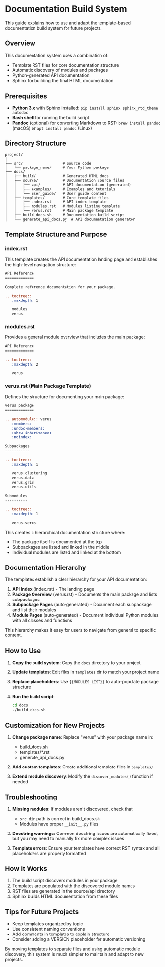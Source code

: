 # Documentation Build System

This guide explains how to use and adapt the template-based documentation build system for future projects.

## Overview

This documentation system uses a combination of:

-   Template RST files for core documentation structure
-   Automatic discovery of modules and packages
-   Python-generated API documentation
-   Sphinx for building the final HTML documentation

## Prerequisites

-   **Python 3.x** with Sphinx installed: `pip install sphinx sphinx_rtd_theme autodoc`
-   **Bash shell** for running the build script
-   **Pandoc** (optional) for converting Markdown to RST: `brew install pandoc` (macOS) or `apt install pandoc` (Linux)

## Directory Structure

```
project/
│
├── src/                  # Source code
│   └── package_name/     # Your Python package
├── docs/
│   ├── build/            # Generated HTML docs
│   ├── source/           # Documentation source files
│   │   ├── api/          # API documentation (generated)
│   │   ├── examples/     # Examples and tutorials
│   │   └── user_guide/   # User guide content
│   ├── templates/        # Core template files
│   │   ├── index.rst     # API index template
│   │   ├── modules.rst   # Modules listing template
│   │   └── verus.rst     # Main package template
│   ├── build_docs.sh     # Documentation build script
│   └── generate_api_docs.py  # API documentation generator
```

## Template Structure and Purpose

### index.rst

This template creates the API documentation landing page and establishes the high-level navigation structure:

```rst
API Reference
=============

Complete reference documentation for your package.

.. toctree::
   :maxdepth: 1

   modules
   verus
```

### modules.rst

Provides a general module overview that includes the main package:

```rst
API Reference
=============

.. toctree::
   :maxdepth: 2

   verus
```

### verus.rst (Main Package Template)

Defines the structure for documenting your main package:

```rst
verus package
=============

.. automodule:: verus
   :members:
   :undoc-members:
   :show-inheritance:
   :noindex:

Subpackages
-----------

.. toctree::
   :maxdepth: 1

   verus.clustering
   verus.data
   verus.grid
   verus.utils

Submodules
----------

.. toctree::
   :maxdepth: 1

   verus.verus
```

This creates a hierarchical documentation structure where:

-   The package itself is documented at the top
-   Subpackages are listed and linked in the middle
-   Individual modules are listed and linked at the bottom

## Documentation Hierarchy

The templates establish a clear hierarchy for your API documentation:

1. **API Index** (index.rst) - The landing page
2. **Package Overview** (verus.rst) - Documents the main package and lists subpackages
3. **Subpackage Pages** (auto-generated) - Document each subpackage and list their modules
4. **Module Pages** (auto-generated) - Document individual Python modules with all classes and functions

This hierarchy makes it easy for users to navigate from general to specific content.

## How to Use

1. **Copy the build system**: Copy the `docs` directory to your project
2. **Update templates**: Edit files in `templates` dir to match your project name
3. **Replace placeholders**: Use `{{MODULES_LIST}}` to auto-populate package structure
4. **Run the build script**:

    ```bash
    cd docs
    ./build_docs.sh
    ```

## Customization for New Projects

1. **Change package name**: Replace "verus" with your package name in:

    - build_docs.sh
    - templates/\*.rst
    - generate_api_docs.py

2. **Add custom templates**: Create additional template files in `templates/`

3. **Extend module discovery**: Modify the `discover_modules()` function if needed

## Troubleshooting

1. **Missing modules**: If modules aren't discovered, check that:

    - `src_dir` path is correct in build_docs.sh
    - Modules have proper `__init__.py` files

2. **Docstring warnings**: Common docstring issues are automatically fixed, but you may need to manually fix more complex issues

3. **Template errors**: Ensure your templates have correct RST syntax and all placeholders are properly formatted

## How It Works

1. The build script discovers modules in your package
2. Templates are populated with the discovered module names
3. RST files are generated in the source/api directory
4. Sphinx builds HTML documentation from these files

## Tips for Future Projects

-   Keep templates organized by topic
-   Use consistent naming conventions
-   Add comments in templates to explain structure
-   Consider adding a VERSION placeholder for automatic versioning

By moving templates to separate files and using automatic module discovery, this system is much simpler to maintain and adapt to new projects.

